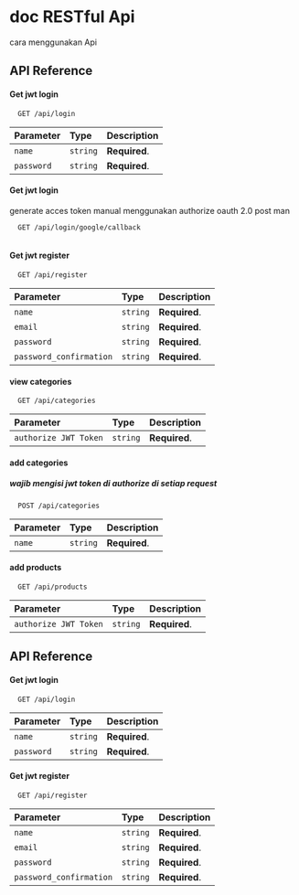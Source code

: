 
# doc RESTful Api

cara menggunakan Api



## API Reference

#### Get jwt login

```http
  GET /api/login

```
| Parameter | Type     | Description                       |
| :-------- | :------- | :-------------------------------- |
| `name`      | `string` | **Required**.  |
| `password`      | `string` | **Required**.  |

#### Get jwt login

generate acces token manual menggunakan authorize oauth 2.0 post man

```http
  GET /api/login/google/callback


```


#### Get jwt register

```http
  GET /api/register

```
| Parameter | Type     | Description                       |
| :-------- | :------- | :-------------------------------- |
| `name`      | `string` | **Required**.  |
| `email`      | `string` | **Required**.  |
| `password`      | `string` | **Required**.  |
| `password_confirmation`      | `string` | **Required**.  |

#### view categories
```http
  GET /api/categories

```
| Parameter | Type     | Description                       |
| :-------- | :------- | :-------------------------------- |
| `authorize JWT Token`      | `string` | **Required**.  |

#### add categories
##### wajib mengisi  jwt token di authorize di setiap request 

```http
  POST /api/categories

```
| Parameter | Type     | Description                       |
| :-------- | :------- | :-------------------------------- |
| `name`      | `string` | **Required**.  |


 

#### add products
```http
  GET /api/products

```
| Parameter | Type     | Description                       |
| :-------- | :------- | :-------------------------------- |
| `authorize JWT Token`      | `string` | **Required**.  |


## API Reference

#### Get jwt login

```http
  GET /api/login

```
| Parameter | Type     | Description                       |
| :-------- | :------- | :-------------------------------- |
| `name`      | `string` | **Required**.  |
| `password`      | `string` | **Required**.  |

#### Get jwt register

```http
  GET /api/register

```
| Parameter | Type     | Description                       |
| :-------- | :------- | :-------------------------------- |
| `name`      | `string` | **Required**.  |
| `email`      | `string` | **Required**.  |
| `password`      | `string` | **Required**.  |
| `password_confirmation`      | `string` | **Required**.  |


